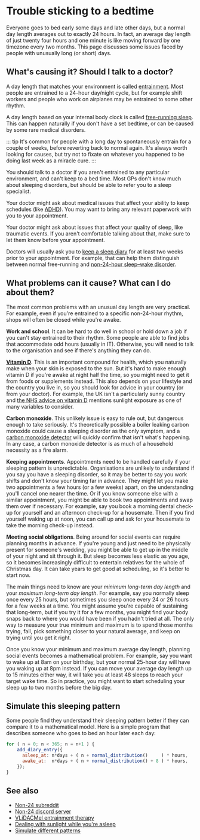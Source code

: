 # Trouble sticking to a bedtime

Everyone goes to bed early some days and late other days, but a normal day length averages out to exactly 24 hours.  In fact, an average day length of just twenty four hours and one minute is like moving forward by one timezone every two months.  This page discusses some issues faced by people with unusually long (or short) days.

## What's causing it?  Should I talk to a doctor?

A day length that matches your environment is called [entrainment](https://en.wikipedia.org/wiki/Entrainment_(chronobiology)).  Most people are entrained to a 24-hour day/night cycle, but for example shift workers and people who work on airplanes may be entrained to some other rhythm.

A day length based on your internal body clock is called [free-running sleep](https://en.wikipedia.org/wiki/Free-running_sleep).  This can happen naturally if you don't have a set bedtime, or can be caused by some rare medical disorders.

::: tip
It's common for people with a long day to spontaneously entrain for a couple of weeks, before reverting back to normal again.  It's always worth looking for causes, but try not to fixate on whatever you happened to be doing last week as a miracle cure.
:::

You should talk to a doctor if you aren't entrained to any particular environment, and can't keep to a bed time.  Most GPs don't know much about sleeping disorders, but should be able to refer you to a sleep specialist.

Your doctor might ask about medical issues that affect your ability to keep schedules (like [ADHD](https://en.wikipedia.org/wiki/Attention_deficit_hyperactivity_disorder)).  You may want to bring any relevant paperwork with you to your appointment.

Your doctor might ask about issues that affect your quality of sleep, like traumatic events.  If you aren't comfortable talking about that, make sure to let them know before your appointment.

Doctors will usually ask you to [keep a sleep diary](../create) for at least two weeks prior to your appointment.  For example, that can help them distinguish between normal free-running and [non-24-hour sleep–wake disorder](https://en.wikipedia.org/wiki/Non-24-hour_sleep%E2%80%93wake_disorder).

## What problems can it cause?  What can I do about them?

The most common problems with an unusual day length are very practical. For example, even if you're entrained to a specific non-24-hour rhythm, shops will often be closed while you're awake.

__Work and school__.  It can be hard to do well in school or hold down a job if you can't stay entrained to their rhythm.  Some people are able to find jobs that accommodate odd hours (usually in IT).  Otherwise, you will need to talk to the organisation and see if there's anything they can do.

[__Vitamin D__](https://en.wikipedia.org/wiki/Vitamin_D).  This is an important compound for health, which you naturally make when your skin is exposed to the sun.  But it's hard to make enough vitamin D if you're awake at night half the time, so you might need to get it from foods or supplements instead.  This also depends on your lifestyle and the country you live in, so you should look for advice in your country (or from your doctor).  For example, the UK isn't a particularly sunny country and [the NHS advice on vitamin D](https://www.nhs.uk/conditions/vitamins-and-minerals/vitamin-d/) mentions sunlight exposure as one of many variables to consider.

__Carbon monoxide__.  This unlikely issue is easy to rule out, but dangerous enough to take seriously.  It's theoretically possible a boiler leaking carbon monoxide could cause a sleeping disorder as the only symptom, and a [carbon monoxide detector](https://en.wikipedia.org/wiki/Carbon_monoxide_detector) will quickly confirm that isn't what's happening.  In any case, a carbon monoxide detector is as much of a household necessity as a fire alarm.

__Keeping appointments__.  Appointments need to be handled carefully if your sleeping pattern is unpredictable.  Organisations are unlikely to understand if you say you have a sleeping disorder, so it may be better to say you work shifts and don't know your timing far in advance.  They might let you make two appointments a few hours (or a few weeks) apart, on the understanding you'll cancel one nearer the time.  Or if you know someone else with a similar appointment, you might be able to book two appointments and swap them over if necessary.  For example, say you book a morning dental check-up for yourself and an afternoon check-up for a housemate.  Then if you find yourself waking up at noon, you can call up and ask for your housemate to take the morning check-up instead.

__Meeting social obligations__.  Being around for social events can require planning months in advance.  If you're young and just need to be physically present for someone's wedding, you might be able to get up in the middle of your night and sit through it.  But sleep becomes less elastic as you age, so it becomes increasingly difficult to entertain relatives for the whole of Christmas day.  It can take years to get good at scheduling, so it's better to start now.

The main things need to know are your _minimum long-term day length_ and your _maximum long-term day length_.  For example, say you normally sleep once every 25 hours, but sometimes you sleep once every 24 or 26 hours for a few weeks at a time.  You might assume you're capable of sustaining that long-term, but if you try it for a few months, you might find your body snaps back to where you would have been if you hadn't tried at all.  The only way to measure your true minimum and maximum is to spend those months trying, fail, pick something closer to your natural average, and keep on trying until you get it right.

Once you know your minimum and maximum average day length, planning social events becomes a mathematical problem.  For example, say you want to wake up at 8am on your birthday, but your normal 25-hour day will have you waking up at 8pm instead.  If you can move your average day length up to 15 minutes either way, it will take you at least 48 sleeps to reach your target wake time.  So in practice, you might want to start scheduling your sleep up to two months before the big day.

## Simulate this sleeping pattern

Some people find they understand their sleeping pattern better if they can compare it to a mathematical model.  Here is a simple program that describes someone who goes to bed an hour later each day:

<div ref="source"></div>

```javascript
for ( n = 0; n < 365; n = n+1 ) {
    add_diary_entry({
      asleep_at: n*days + ( n + normal_distribution()     ) * hours,
      awake_at:  n*days + ( n + normal_distribution() + 8 ) * hours,
    });
}
```

<Simulate :source="source"/>

## See also

* [Non-24 subreddit](https://www.reddit.com/r/N24/)
* [Non-24 discord server](https://discord.gg/dzzT546)
* [VLiDACMel entrainment therapy](https://circadiaware.github.io/VLiDACMel-entrainment-therapy-non24/SleepNon24VLiDACMel.html)
* [Dealing with sunlight while you're asleep](sunlight)
* [Simulate different patterns](simulate)

<script>
export default {
  data: () => ({
    source: '',
  }),
  mounted() {
    this.source = this.$refs.source.nextElementSibling.getElementsByTagName("PRE")[0].innerText;
  },
};
</script>
